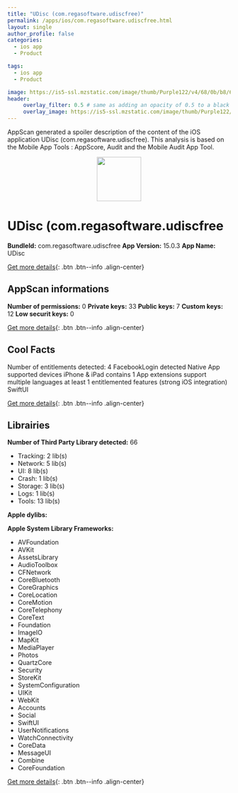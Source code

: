 ```yaml
---
title: "UDisc (com.regasoftware.udiscfree)"
permalink: /apps/ios/com.regasoftware.udiscfree.html
layout: single
author_profile: false
categories: 
  - ios app 
  - Product 

tags: 
  - ios app 
  - Product 

image: https://is5-ssl.mzstatic.com/image/thumb/Purple122/v4/68/0b/b8/680bb84f-707f-a7d0-e248-296d5af76f58/AppIconfree-0-1x_U007emarketing-0-6-0-sRGB-85-220.png/512x512bb.jpg
header: 
     overlay_filter: 0.5 # same as adding an opacity of 0.5 to a black background
     overlay_image: https://is5-ssl.mzstatic.com/image/thumb/Purple122/v4/68/0b/b8/680bb84f-707f-a7d0-e248-296d5af76f58/AppIconfree-0-1x_U007emarketing-0-6-0-sRGB-85-220.png/512x512bb.jpg
---
```

AppScan generated a spoiler description of the content of the iOS application UDisc (com.regasoftware.udiscfree). This analysis is based on the Mobile App Tools : AppScore, Audit and the Mobile Audit App Tool.

  
  
<div style="text-align: center;"><img src="https://is5-ssl.mzstatic.com/image/thumb/Purple122/v4/68/0b/b8/680bb84f-707f-a7d0-e248-296d5af76f58/AppIconfree-0-1x_U007emarketing-0-6-0-sRGB-85-220.png/512x512bb.jpg" width="100" height="100"></div>  
  
# UDisc (com.regasoftware.udiscfree

**BundleId:** com.regasoftware.udiscfree
**App Version:** 15.0.3
**App Name:** UDisc


[Get more details](/pricing.html){: .btn .btn--info .align-center}  
  
## AppScan informations 

**Number of permissions:** 0
**Private keys:** 33
**Public keys:** 7
**Custom keys:** 12
**Low securit keys:** 0
  
[Get more details](/pricing.html){: .btn .btn--info .align-center}

## Cool Facts

Number of entitlements detected: 4
FacebookLogin detected
Native App
supported devices iPhone & iPad
contains 1 App extensions
support multiple languages
at least 1 entitlemented features (strong iOS integration)
SwiftUI
  
[Get more details](/pricing.html){: .btn .btn--info .align-center}

## Librairies 
**Number of Third Party Library detected:** 66
- Tracking: 2 lib(s)
- Network: 5 lib(s)
- UI: 8 lib(s)
- Crash: 1 lib(s)
- Storage: 3 lib(s)
- Logs: 1 lib(s)
- Tools: 13 lib(s)

**Apple dylibs:**


**Apple System Library Frameworks:**
- AVFoundation
- AVKit
- AssetsLibrary
- AudioToolbox
- CFNetwork
- CoreBluetooth
- CoreGraphics
- CoreLocation
- CoreMotion
- CoreTelephony
- CoreText
- Foundation
- ImageIO
- MapKit
- MediaPlayer
- Photos
- QuartzCore
- Security
- StoreKit
- SystemConfiguration
- UIKit
- WebKit
- Accounts
- Social
- SwiftUI
- UserNotifications
- WatchConnectivity
- CoreData
- MessageUI
- Combine
- CoreFoundation


  
[Get more details](/pricing.html){: .btn .btn--info .align-center}

